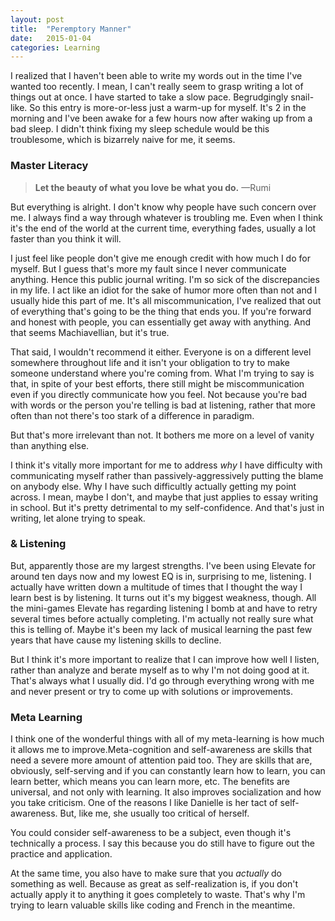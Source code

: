 ```yaml
---
layout: post
title:  "Peremptory Manner"
date:   2015-01-04
categories: Learning
---
```


I realized that I haven't been able to write my words out in the time I've wanted too recently. I mean, I can't really seem to grasp writing a lot of things out at once. I have started to take a slow pace. Begrudgingly snail-like. So this entry is more-or-less just a warm-up for myself. It's 2 in the morning and I've been awake for a few hours now after waking up from a bad sleep. I didn't think fixing my sleep schedule would be this troublesome, which is bizarrely naive for me, it seems.

### Master Literacy

>**Let the beauty of what you love be what you do.** —Rumi

But everything is alright. I don't know why people have such concern over me. I always find a way through whatever is troubling me. Even when I think it's the end of the world at the current time, everything fades, usually a lot faster than you think it will.

I just feel like people don't give me enough credit with how much I do for myself. But I guess that's more my fault since I never communicate anything. Hence this public journal writing. I'm so sick of the discrepancies in my life. I act like an idiot for the sake of humor more often than not and I usually hide this part of me. It's all miscommunication, I've realized that out of everything that's going to be the thing that ends you. If you're forward and honest with people, you can essentially get away with anything. And that seems Machiavellian, but it's true.

That said, I wouldn't recommend it either. Everyone is on a different level somewhere throughout life and it isn't your obligation to try to make someone understand where you're coming from. What I'm trying to say is that, in spite of your best efforts, there still might be miscommunication even if you directly communicate how you feel. Not because you're bad with words or the person you're telling is bad at listening, rather that more often than not there's too stark of a difference in paradigm.

But that's more irrelevant than not. It bothers me more on a level of vanity than anything else.

I think it's vitally more important for me to address *why* I have difficulty with communicating myself rather than passively-aggressively putting the blame on anybody else. Why I have such difficultly actually getting my point across. I mean, maybe I don't, and maybe that just applies to essay writing in school. But it's pretty detrimental to my self-confidence. And that's just in writing, let alone trying to speak.

### & Listening

But, apparently those are my largest strengths. I've been using Elevate for around ten days now and my lowest EQ is in, surprising to me, listening. I actually have written down a multitude of times that I thought the way I learn best is by listening. It turns out it's my biggest weakness, though. All the mini-games Elevate has regarding listening I bomb at and have to retry several times before actually completing. I'm actually not really sure what this is telling of. Maybe it's been my lack of musical learning the past few years that have cause my listening skills to decline.

But I think it's more important to realize that I can improve how well I listen, rather than analyze and berate myself as to why I'm not doing good at it. That's always what I usually did. I'd go through everything wrong with me and never present or try to come up with solutions or improvements.

### Meta Learning

I think one of the wonderful things with all of my meta-learning is how much it allows me to improve.Meta-cognition and self-awareness are skills that need a severe more amount of attention paid too. They are skills that are, obviously, self-serving and if you can constantly learn how to learn, you can learn better, which means you can learn more, etc. The benefits are universal, and not only with learning. It also improves socialization and how you take criticism. One of the reasons I like Danielle is her tact of self-awareness. But, like me, she usually too critical of herself.

You could consider self-awareness to be a subject, even though it's technically a process. I say this because you do still have to figure out the practice and application.

At the same time, you also have to make sure that you *actually* do something as well. Because as great as self-realization is, if you don't actually apply it to anything it goes completely to waste. That's why I'm trying to learn valuable skills like coding and French in the meantime.
